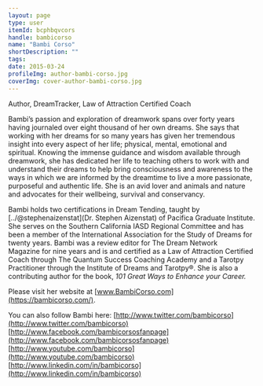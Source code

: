 ```yaml
---
layout: page
type: user
itemId: bcphbqvcors
handle: bambicorso
name: "Bambi Corso"
shortDescription: ""
tags:
date: 2015-03-24
profileImg: author-bambi-corso.jpg
coverImg: cover-author-bambi-corso.jpg
---
```


Author, DreamTracker, Law of Attraction Certified Coach

Bambi’s passion and exploration of dreamwork spans over forty years having journaled over eight thousand of her own dreams. She says that working with her dreams for so many years has given her tremendous insight into every aspect of her life; physical, mental, emotional and spiritual. Knowing the immense guidance and wisdom available through dreamwork, she has dedicated her life to teaching others to work with and understand their dreams to help bring consciousness and awareness to the ways in which we are informed by the dreamtime to live a more passionate, purposeful and authentic life. She is an avid lover and animals and nature and advocates for their wellbeing, survival and conservancy.

Bambi holds two certifications in Dream Tending, taught by [../@stephenaizenstat](Dr. Stephen Aizenstat) of Pacifica Graduate Institute. She serves on the Southern California IASD Regional Committee and has been a member of the International Association for the Study of Dreams for twenty years. Bambi was a review editor for The Dream Network Magazine for nine years and is and certified as a Law of Attraction Certified Coach through The Quantum Success Coaching Academy and a Tarotpy Practitioner through the Institute of Dreams and Tarotpy®. She is also a contributing author for the book, *101 Great Ways to Enhance your Career.*

Please visit her website at [www.BambiCorso.com](https://bambicorso.com/).

You can also follow Bambi here:
[http://www.twitter.com/bambicorso](http://www.twitter.com/bambicorso)
[http://www.facebook.com/bambicorsosfanpage](http://www.facebook.com/bambicorsosfanpage)
[http://www.youtube.com/bambicorso](http://www.youtube.com/bambicorso)
[http://www.linkedin.com/in/bambicorso](http://www.linkedin.com/in/bambicorso)
